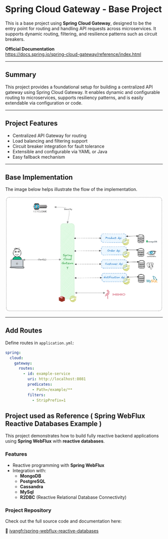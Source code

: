 # Spring Cloud Gateway - Base Project

This is a base project using **Spring Cloud Gateway**, designed to be the entry point for routing and handling API requests across microservices. It supports dynamic routing, filtering, and resilience patterns such as circuit breakers.

**Official Documentation**  
https://docs.spring.io/spring-cloud-gateway/reference/index.html

---

## Summary

This project provides a foundational setup for building a centralized API gateway using Spring Cloud Gateway. It enables dynamic and configurable routing to microservices, supports resiliency patterns, and is easily extendable via configuration or code.

---

## Project Features

- Centralized API Gateway for routing
- Load balancing and filtering support
- Circuit breaker integration for fault tolerance
- Extensible and configurable via YAML or Java
- Easy fallback mechanism

---

## Base Implementation

The image below helps illustrate the flow of the implementation.

![Base Diagram](/docs/base-draw.png)

---

## Add Routes

Define routes in `application.yml`:

```yaml
spring:
  cloud:
    gateway:
      routes:
        - id: example-service
          uri: http://localhost:8081
          predicates:
            - Path=/example/**
          filters:
            - StripPrefix=1
```

## Project used as Reference ( Spring WebFlux Reactive Databases Example )

This project demonstrates how to build fully reactive backend applications using **Spring WebFlux** with **reactive databases**.

### Features

- Reactive programming with **Spring WebFlux**
- Integration with:
    - **MongoDB**
    - **PostgreSQL**
    - **Cassandra**
    - **MySql**
    - **R2DBC** (Reactive Relational Database Connectivity)

### Project Repository

Check out the full source code and documentation here:

🔗 [ivangfr/spring-webflux-reactive-databases](https://github.com/ivangfr/spring-webflux-reactive-databases)


